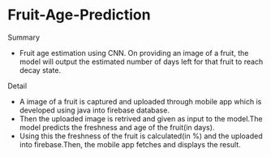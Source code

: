 # Fruit-Age-Prediction

Summary
- Fruit age estimation using CNN. On providing an image of a fruit, the model will output the estimated number of days left for that fruit to reach decay state.

Detail
- A image of a fruit is captured and uploaded through mobile app which is developed using java into firebase database.
- Then the uploaded image is retrived and given as input to the model.The model predicts the freshness and age of the fruit(in days).
- Using this the freshness of the fruit is calculated(in %) and the uploaded into firebase.Then, the mobile app fetches and displays the result.
